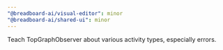 ```yaml
---
"@breadboard-ai/visual-editor": minor
"@breadboard-ai/shared-ui": minor
---
```


Teach TopGraphObserver about various activity types, especially errors.
